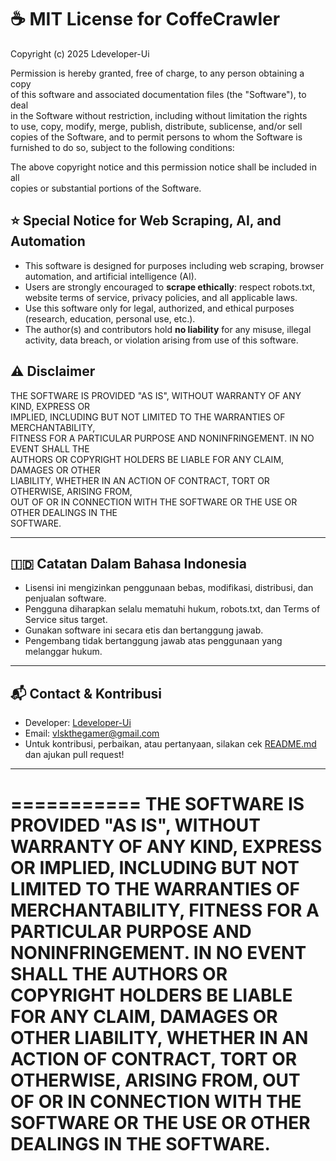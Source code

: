 # ☕ MIT License for CoffeCrawler

Copyright (c) 2025 Ldeveloper-Ui

Permission is hereby granted, free of charge, to any person obtaining a copy  
of this software and associated documentation files (the "Software"), to deal  
in the Software without restriction, including without limitation the rights  
to use, copy, modify, merge, publish, distribute, sublicense, and/or sell  
copies of the Software, and to permit persons to whom the Software is  
furnished to do so, subject to the following conditions:

The above copyright notice and this permission notice shall be included in all  
copies or substantial portions of the Software.

## ⭐ Special Notice for Web Scraping, AI, and Automation

- This software is designed for purposes including web scraping, browser automation, and artificial intelligence (AI).
- Users are strongly encouraged to **scrape ethically**: respect robots.txt, website terms of service, privacy policies, and all applicable laws.
- Use this software only for legal, authorized, and ethical purposes (research, education, personal use, etc.).
- The author(s) and contributors hold **no liability** for any misuse, illegal activity, data breach, or violation arising from use of this software.

## ⚠️ Disclaimer

THE SOFTWARE IS PROVIDED "AS IS", WITHOUT WARRANTY OF ANY KIND, EXPRESS OR  
IMPLIED, INCLUDING BUT NOT LIMITED TO THE WARRANTIES OF MERCHANTABILITY,  
FITNESS FOR A PARTICULAR PURPOSE AND NONINFRINGEMENT. IN NO EVENT SHALL THE  
AUTHORS OR COPYRIGHT HOLDERS BE LIABLE FOR ANY CLAIM, DAMAGES OR OTHER  
LIABILITY, WHETHER IN AN ACTION OF CONTRACT, TORT OR OTHERWISE, ARISING FROM,  
OUT OF OR IN CONNECTION WITH THE SOFTWARE OR THE USE OR OTHER DEALINGS IN THE  
SOFTWARE.

---

## 🇮🇩 Catatan Dalam Bahasa Indonesia

- Lisensi ini mengizinkan penggunaan bebas, modifikasi, distribusi, dan penjualan software.
- Pengguna diharapkan selalu mematuhi hukum, robots.txt, dan Terms of Service situs target.
- Gunakan software ini secara etis dan bertanggung jawab.  
- Pengembang tidak bertanggung jawab atas penggunaan yang melanggar hukum.

---

## 📬 Contact & Kontribusi

- Developer: [Ldeveloper-Ui](https://github.com/Ldeveloper-Ui)
- Email: vlskthegamer@gmail.com
- Untuk kontribusi, perbaikan, atau pertanyaan, silakan cek [README.md](./README.md) dan ajukan pull request!

---
===========
THE SOFTWARE IS PROVIDED "AS IS", WITHOUT WARRANTY OF ANY KIND, EXPRESS OR IMPLIED, INCLUDING BUT NOT LIMITED TO THE WARRANTIES OF MERCHANTABILITY, FITNESS FOR A PARTICULAR PURPOSE AND NONINFRINGEMENT. IN NO EVENT SHALL THE AUTHORS OR COPYRIGHT HOLDERS BE LIABLE FOR ANY CLAIM, DAMAGES OR OTHER LIABILITY, WHETHER IN AN ACTION OF CONTRACT, TORT OR OTHERWISE, ARISING FROM, OUT OF OR IN CONNECTION WITH THE SOFTWARE OR THE USE OR OTHER DEALINGS IN THE SOFTWARE.
============